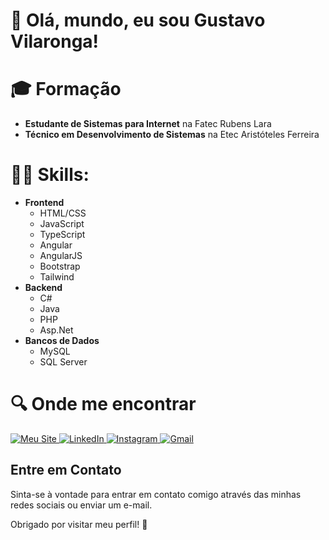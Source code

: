 # 👋 Olá, mundo, eu sou Gustavo Vilaronga!

# 🎓 Formação
- <b>Estudante de Sistemas para Internet</b> na Fatec Rubens Lara
- <b>Técnico em Desenvolvimento de Sistemas</b> na Etec Aristóteles Ferreira
  
# 👩‍💻 Skills:
- <b>Frontend</b>
  - HTML/CSS
  - JavaScript
  - TypeScript
  - Angular
  - AngularJS
  - Bootstrap
  - Tailwind
- <b>Backend</b>
  - C#
  - Java
  - PHP
  - Asp.Net
- <b>Bancos de Dados</b>
  - MySQL
  - SQL Server


# 🔍 Onde me encontrar
<p>
  <a href="https://www.gustavo-vilaronga.com.br" target="_blank">
    <img src="https://img.shields.io/badge/%20Meu%20Site-6f42c1?style=for-the-badge&logo=firefox-browser&logoColor=white" alt="Meu Site">
  </a>
  <a href="https://www.linkedin.com/in/gustavo-negrão" target="_blank">
    <img src="https://img.shields.io/badge/💻%20LinkedIn-0A66C2?style=for-the-badge&logo=linkedin&logoColor=white" alt="LinkedIn">
  </a>
  <a href="https://www.instagram.com/gug4_negrao/profilecard/?igsh=MXUwbnNmajgwc2cxdg==" target="_blank">
    <img src="https://img.shields.io/badge/%20Instagram-E4405F?style=for-the-badge&logo=instagram&logoColor=white" alt="Instagram">
  </a>
  <a href="mailto:guieguganegrao@gmail.com">
    <img src="https://img.shields.io/badge/%20Gmail-D14836?style=for-the-badge&logo=gmail&logoColor=white" alt="Gmail">
  </a>
</p>


## Entre em Contato
Sinta-se à vontade para entrar em contato comigo através das minhas redes sociais ou enviar um e-mail.

Obrigado por visitar meu perfil! 🚀
